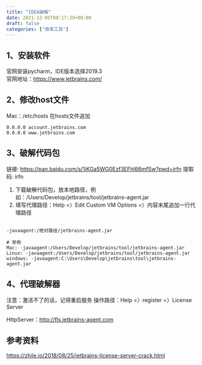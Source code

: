 ```yaml
---
title: "IDEA破解"
date: 2021-12-05T08:17:29+08:00
draft: false
categories: ["效率工具"]
---
```



## 1、安装软件
官网安装pycharm，IDE版本选择2019.3  
官网地址：https://www.jetbrains.com/

## 2、修改host文件
Mac：/etc/hosts 在hosts文件追加
```
0.0.0.0 account.jetbrains.com  
0.0.0.0 www.jetbrains.com
```

## 3、破解代码包
链接: https://pan.baidu.com/s/1iKGa5WG0Ezf3EFhl66mfSw?pwd=irfn 提取码: irfn

1. 下载破解代码包，放本地路径，例如：/Users/Develop/jetbrains/tool/jetbrains-agent.jar
2. 填写代理路径：Help =〉Edit Custom VM Options =〉内容末尾追加一行代理路径
```

-javaagent:/绝对路径/jetbrains-agent.jar

# 举例
Mac: -javaagent:/Users/Develop/jetbrains/tool/jetbrains-agent.jar  
Linux: -javaagent:/Users/Develop/jetbrains/tool/jetbrains-agent.jar
windows: -javaagent:C:\Users\Develop\jetbrains\tool\jetbrains-agent.jar
```

## 4、代理破解器
注意：激活不了的话，记得重启服务
操作路径：Help =〉register =〉License Server

HttpServer：http://fls.jetbrains-agent.com

## 参考资料
https://zhile.io/2018/08/25/jetbrains-license-server-crack.html




